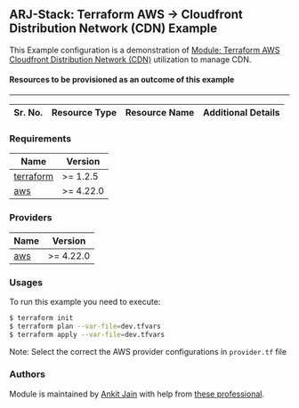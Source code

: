 ## ARJ-Stack: Terraform AWS -> Cloudfront Distribution Network (CDN) Example

This Example configuration is a demonstration of [Module: Terraform AWS Cloudfront Distribution Network (CDN)](https://github.com/arjstack/terraform-aws-cdn) utilization to manage CDN.


#### Resources to be provisioned as an outcome of this example
---

| Sr. No. | Resource Type | Resource Name | Additional Details |
|:------|:------|:------|:------|

### Requirements

| Name | Version |
|------|---------|
| <a name="requirement_terraform"></a> [terraform](#requirement\_terraform) | >= 1.2.5 |
| <a name="requirement_aws"></a> [aws](#requirement\_aws) | >= 4.22.0 |

### Providers

| Name | Version |
|------|---------|
| <a name="provider_aws"></a> [aws](#provider\_aws) | >= 4.22.0 |

### Usages

To run this example you need to execute:

```bash
$ terraform init
$ terraform plan --var-file=dev.tfvars
$ terraform apply --var-file=dev.tfvars
```

Note: Select the correct the AWS provider configurations in `provider.tf` file

### Authors

Module is maintained by [Ankit Jain](https://github.com/ankit-jn) with help from [these professional](https://github.com/arjstack/terraform-aws-examples/graphs/contributors).
